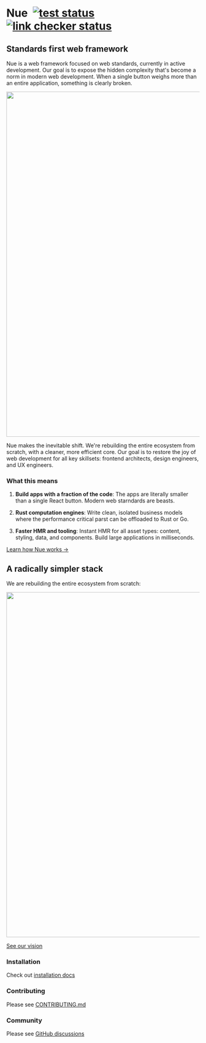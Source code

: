 
# Nue &nbsp;[![test status](https://github.com/nuejs/nue/actions/workflows/test.yaml/badge.svg?branch=master)](https://github.com/nuejs/nue/actions/workflows/test.yaml)&nbsp;[![link checker status](https://github.com/nuejs/nue/actions/workflows/links.yaml/badge.svg?branch=master)](https://github.com/nuejs/nue/actions/workflows/links.yaml)


## Standards first web framework
Nue is a web framework focused on web standards, currently in active development. Our goal is to expose the hidden complexity that's become a norm in modern web development. When a single button weighs more than an entire application, something is clearly broken.

<a href="https://nuejs.org/">
  <img src="https://nuejs.org/img/og-button.png" width="900">
</a>

Nue makes the inevitable shift. We're rebuilding the entire ecosystem from scratch, with a cleaner, more efficient core. Our goal is to restore the joy of web development for all key skillsets: frontend architects, design engineers, and UX engineers.


### What this means

1. **Build apps with a fraction of the code**: The apps are literally smaller than a single React button. Modern web starndards are beasts.

3. **Rust computation engines**: Write clean, isolated business models where the performance critical parst can be offloaded to Rust or Go.

1. **Faster HMR and tooling**: Instant HMR for all asset types: content, styling, data, and components. Build large applications in milliseconds.


[Learn how Nue works →](https://nuejs.org/docs/)



## A radically simpler stack
We are rebuilding the entire ecosystem from scratch:

<a href="https://nuejs.org/vision/">
  <img src="https://nuejs.org/img/roadmap-2025-2-big.png" width="900">
</a>

[See our vision](https://nuejs.org/vision/)


### Installation

Check out [installation docs](https://nuejs.org/docs/installation.html)

### Contributing

Please see [CONTRIBUTING.md](/CONTRIBUTING.md)

### Community

Please see [GitHub discussions](https://github.com/nuejs/nue/discussions)
